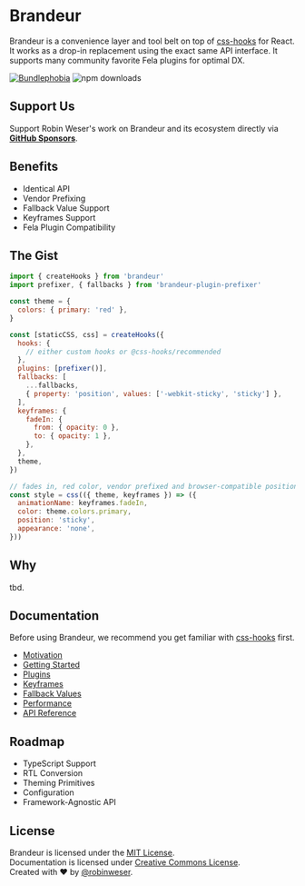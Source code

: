 # Brandeur

Brandeur is a convenience layer and tool belt on top of [css-hooks](https://css-hooks.com) for React. It works as a drop-in replacement using the exact same API interface. It supports many community favorite Fela plugins for optimal DX.

<a href="https://bundlephobia.com/result?p=brandeur@latest"><img alt="Bundlephobia" src="https://img.shields.io/bundlephobia/minzip/brandeur.svg"></a> <img alt="npm downloads" src="https://img.shields.io/npm/dm/brandeur.svg">

## Support Us

Support Robin Weser's work on Brandeur and its ecosystem directly via [**GitHub Sponsors**](https://github.com/sponsors/robinweser).

## Benefits

- Identical API
- Vendor Prefixing
- Fallback Value Support
- Keyframes Support
- Fela Plugin Compatibility

## The Gist

```javascript
import { createHooks } from 'brandeur'
import prefixer, { fallbacks } from 'brandeur-plugin-prefixer'

const theme = {
  colors: { primary: 'red' },
}

const [staticCSS, css] = createHooks({
  hooks: {
    // either custom hooks or @css-hooks/recommended
  },
  plugins: [prefixer()],
  fallbacks: [
    ...fallbacks,
    { property: 'position', values: ['-webkit-sticky', 'sticky'] },
  ],
  keyframes: {
    fadeIn: {
      from: { opacity: 0 },
      to: { opacity: 1 },
    },
  },
  theme,
})

// fades in, red color, vendor prefixed and browser-compatible position: sticky
const style = css(({ theme, keyframes }) => ({
  animationName: keyframes.fadeIn,
  color: theme.colors.primary,
  position: 'sticky',
  appearance: 'none',
}))
```

## Why

tbd.

## Documentation

Before using Brandeur, we recommend you get familiar with [css-hooks](https://css-hooks.com) first.

- [Motivation]()
- [Getting Started]()
- [Plugins]()
- [Keyframes]()
- [Fallback Values]()
- [Performance]()
- [API Reference]()

## Roadmap

- TypeScript Support
- RTL Conversion
- Theming Primitives
- Configuration
- Framework-Agnostic API

## License

Brandeur is licensed under the [MIT License](http://opensource.org/licenses/MIT).<br>
Documentation is licensed under [Creative Commons License](http://creativecommons.org/licenses/by/4.0/).<br>
Created with ♥ by [@robinweser](https://weser.io).
